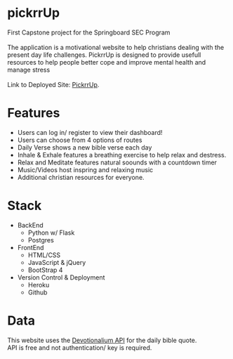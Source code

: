# pickrrUp
First Capstone project for the Springboard SEC Program  <br />  
The application is a motivational website to help christians dealing with the present day life challenges. PickrrUp is designed to provide usefull resources to help people better cope and improve mental health and manage stress  <br />  
  Link to Deployed Site: [PickrrUp](https://pickkrup.herokuapp.com/).
  
# Features
- Users can log in/ register to view their dashboard!
- Users can choose from 4 options of routes
- Daily Verse shows a new bible verse each day
- Inhale & Exhale features a breathing exercise to help relax and destress.
- Relax and Meditate features natural soounds with a countdown timer
- Music/Videos host inspring and relaxing music
- Additional christian resources for everyone.
  
# Stack

- BackEnd
  - Python w/ Flask
  - Postgres
- FrontEnd
  - HTML/CSS
  - JavaScript & jQuery
  - BootStrap 4
- Version Control & Deployment
  - Heroku
  - Github

# Data
This website uses the [Devotionalium API](https://devotionalium.com/) for the daily bible quote.  <br /> 
API is free and not authentication/ key is required.
